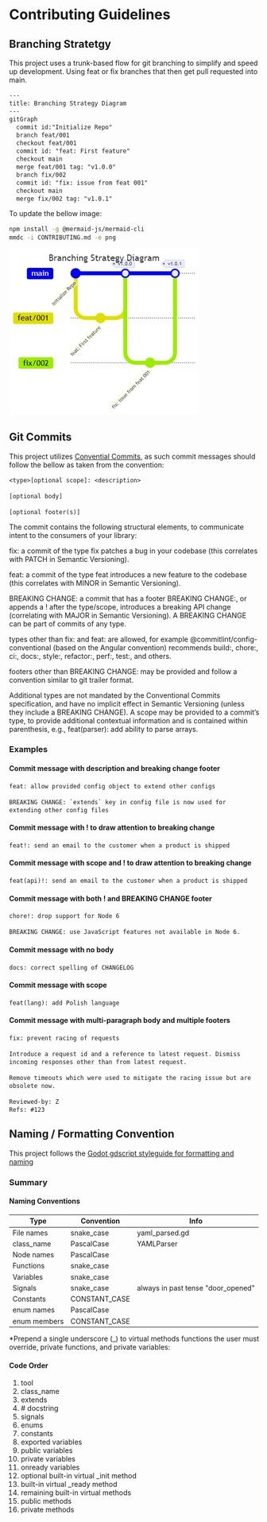 # Contributing Guidelines

## Branching Stratetgy

This project uses a trunk-based flow for git branching to simplify and speed up development. Using feat or fix branches that then get pull requested into main.

```mermaid
---
title: Branching Strategy Diagram
---
gitGraph
  commit id:"Initialize Repo"
  branch feat/001
  checkout feat/001
  commit id: "feat: First feature"
  checkout main
  merge feat/001 tag: "v1.0.0"
  branch fix/002
  commit id: "fix: issue from feat 001"
  checkout main
  merge fix/002 tag: "v1.0.1"
```
To update the bellow image:

```bash
npm install -g @mermaid-js/mermaid-cli
mmdc -i CONTRIBUTING.md -e png
```

![Image export of the above diagram in case reader does not support mermaid, update using mermaid-cli](CONTRIBUTING.md-1.png)

## Git Commits

This project utilizes [Convential Commits](https://www.conventionalcommits.org/en/v1.0.0/#summary), as such commit messages should follow the bellow as taken from the convention:

```
<type>[optional scope]: <description>

[optional body]

[optional footer(s)]
```

The commit contains the following structural elements, to communicate intent to the consumers of your library:

fix: a commit of the type fix patches a bug in your codebase (this correlates with PATCH in Semantic Versioning).

feat: a commit of the type feat introduces a new feature to the codebase (this correlates with MINOR in Semantic Versioning).

BREAKING CHANGE: a commit that has a footer BREAKING CHANGE:, or appends a ! after the type/scope, introduces a breaking API change (correlating with MAJOR in Semantic Versioning). A BREAKING CHANGE can be part of commits of any type.

types other than fix: and feat: are allowed, for example @commitlint/config-conventional (based on the Angular convention) recommends build:, chore:, ci:, docs:, style:, refactor:, perf:, test:, and others.

footers other than BREAKING CHANGE: <description> may be provided and follow a convention similar to git trailer format.

Additional types are not mandated by the Conventional Commits specification, and have no implicit effect in Semantic Versioning (unless they include a BREAKING CHANGE). A scope may be provided to a commit’s type, to provide additional contextual information and is contained within parenthesis, e.g., feat(parser): add ability to parse arrays.

### Examples
#### Commit message with description and breaking change footer

```
feat: allow provided config object to extend other configs

BREAKING CHANGE: `extends` key in config file is now used for extending other config files
```

#### Commit message with ! to draw attention to breaking change

```
feat!: send an email to the customer when a product is shipped
```

#### Commit message with scope and ! to draw attention to breaking change

```
feat(api)!: send an email to the customer when a product is shipped
```

#### Commit message with both ! and BREAKING CHANGE footer

```
chore!: drop support for Node 6

BREAKING CHANGE: use JavaScript features not available in Node 6.
```

#### Commit message with no body

```
docs: correct spelling of CHANGELOG
```

#### Commit message with scope

```
feat(lang): add Polish language
```

#### Commit message with multi-paragraph body and multiple footers

```
fix: prevent racing of requests

Introduce a request id and a reference to latest request. Dismiss
incoming responses other than from latest request.

Remove timeouts which were used to mitigate the racing issue but are
obsolete now.

Reviewed-by: Z
Refs: #123
```

## Naming / Formatting Convention

This project follows the [Godot gdscript styleguide for formatting and naming](https://docs.godotengine.org/en/3.5/tutorials/scripting/gdscript/gdscript_styleguide.html)

### Summary

#### Naming Conventions
| Type         | Convention    | Info                               |
| ------------ | ------------- | ---------------------------------- |
| File names   | snake_case    | yaml_parsed.gd                     |
| class_name   | PascalCase    | YAMLParser                         |
| Node names   | PascalCase    |
| Functions    | snake_case    |
| Variables    | snake_case    |
| Signals      | snake_case    | always in past tense "door_opened" |
| Constants    | CONSTANT_CASE |
| enum names   | PascalCase    |
| enum members | CONSTANT_CASE |

*Prepend a single underscore (_) to virtual methods functions the user must override, private functions, and private variables:

#### Code Order

1. tool
1. class_name
1. extends
1. \# docstring
1. signals
1. enums
1. constants
1. exported variables
1. public variables
1. private variables
1. onready variables
1. optional built-in virtual _init method
1. built-in virtual _ready method
1. remaining built-in virtual methods
1. public methods
1. private methods